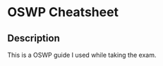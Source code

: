 <h1>OSWP Cheatsheet</h1>

<h2>Description</h2>
This is a OSWP guide I used while taking the exam. <br />
